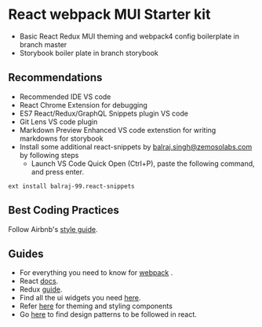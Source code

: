 # React webpack MUI Starter kit

* Basic React Redux MUI theming and webpack4 config boilerplate in branch master
* Storybook boiler plate in branch storybook

## Recommendations

* Recommended IDE VS code
* React Chrome Extension for debugging
* ES7 React/Redux/GraphQL Snippets plugin VS code
* Git Lens VS code plugin
* Markdown Preview Enhanced VS code extenstion for writing markdowns for storybook
* Install some additional react-snippets by balraj.singh@zemosolabs.com by following steps
    * Launch VS Code Quick Open (Ctrl+P), paste the following command, and press enter.
```
ext install balraj-99.react-snippets
```

## Best Coding Practices
Follow Airbnb's [style guide](https://github.com/airbnb/javascript/tree/master/react).

## Guides

* For everything you need to know for [webpack](https://webpack.js.org/concepts/) .
* React [docs](https://reactjs.org/docs/hello-world.html).
* Redux [guide](https://react-redux.js.org/introduction/basic-tutorial).
* Find all the ui widgets you need [here](https://material-ui.com/getting-started/installation/).
* Refer [here](https://material-ui.com/styles/basics/#material-ui-styles) for theming and styling components
* Go [here](https://reactpatterns.com/) to find design patterns to be followed in react.
